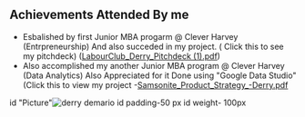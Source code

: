 ## Achievements Attended By me
- Esbalished by first Junior MBA progarm @ Clever Harvey (Entrpreneurship) And also succeded in my project.
( Click this to see my pitchdeck) ([LabourClub_Derry_Pitchdeck (1).pdf](https://github.com/Derryde/Porfolio/files/9008674/LabourClub_Derry_Pitchdeck.1.pdf))
- Also accomplished my another Junior MBA program @ Clever Harvey (Data Analytics) Also Appreciated for it Done using "Google Data Studio" (Click this to view my project -[Samsonite_Product_Strategy_-Derry.pdf](https://github.com/Derryde/Porfolio/files/9008787/Samsonite_Product_Strategy_-Derry.pdf)




id "Picture"![derry demario](https://user-images.githubusercontent.com/108392262/176457274-98eaba0a-193d-4a47-bfd0-bc9bc4036afa.jpeg)
id padding-50 px
id weight- 100px
